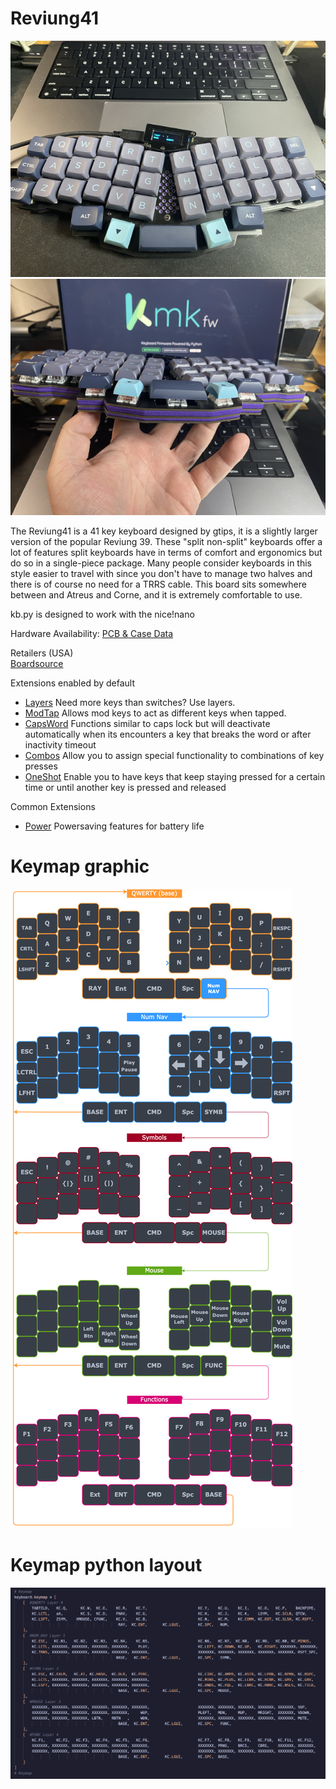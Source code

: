 # Reviung41

![Reviung41](img/top.png)
![Reviung41_Layers](img/layers.png)

The Reviung41 is a 41 key keyboard designed by gtips, it is a slightly larger version of the popular Reviung 39. These "split non-split" keyboards offer a lot of features split keyboards have in terms of comfort and ergonomics but do so in a single-piece package. Many people consider keyboards in this style easier to travel with since you don't have to manage two halves and there is of course no need for a TRRS cable. This board sits somewhere between and Atreus and Corne, and it is extremely comfortable to use.

kb.py is designed to work with the nice!nano

Hardware Availability: [PCB & Case Data](https://github.com/gtips/reviung/tree/master/reviung41)

Retailers (USA)  
[Boardsource](https://boardsource.xyz/store/5f2ef1b52bf5e8714a60f613)  

Extensions enabled by default  
- [Layers](http://kmkfw.io/docs/layers) Need more keys than switches? Use layers.
- [ModTap](http://kmkfw.io/docs/modtap) Allows mod keys to act as different keys when tapped.
- [CapsWord](http://kmkfw.io/docs/capsword) Functions similar to caps lock but will deactivate automatically when its encounters a key that breaks the word or after inactivity timeout
- [Combos](http://kmkfw.io/docs/combos) Allow you to assign special functionality to combinations of key presses
- [OneShot](http://kmkfw.io/docs/oneshot) Enable you to have keys that keep staying pressed for a certain time or until another key is pressed and released


Common Extensions
- [Power](/docs/power.md) Powersaving features for battery life

# Keymap graphic
![Keymap](img/Reviung41_Keymp_v2.png)

# Keymap python layout
![CodeKeymap](img/Reviung41_Keymp.png)

